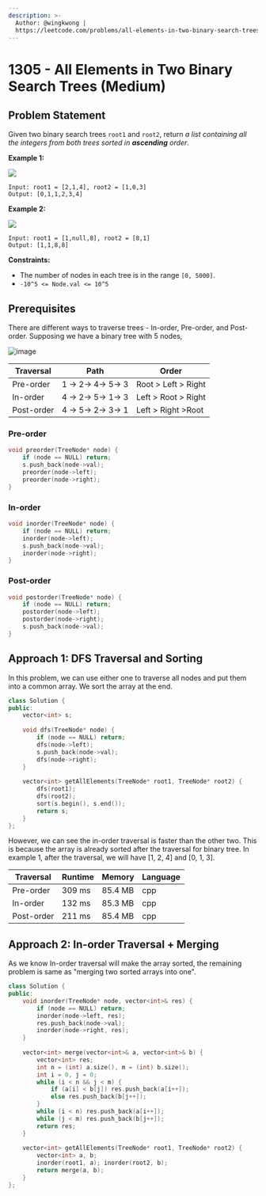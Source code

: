 ```yaml
---
description: >-
  Author: @wingkwong |
  https://leetcode.com/problems/all-elements-in-two-binary-search-trees/
---
```


# 1305 - All Elements in Two Binary Search Trees (Medium)

## Problem Statement

Given two binary search trees `root1` and `root2`, return _a list containing all the integers from both trees sorted in **ascending** order_.

**Example 1:**

![](https://assets.leetcode.com/uploads/2019/12/18/q2-e1.png)

```
Input: root1 = [2,1,4], root2 = [1,0,3]
Output: [0,1,1,2,3,4]
```

**Example 2:**

![](https://assets.leetcode.com/uploads/2019/12/18/q2-e5-.png)

```
Input: root1 = [1,null,8], root2 = [8,1]
Output: [1,1,8,8]
```

**Constraints:**

* The number of nodes in each tree is in the range `[0, 5000]`.
* `-10^5 <= Node.val <= 10^5`

## Prerequisites

There are different ways to traverse trees - In-order, Pre-order, and Post-order. Supposing we have a binary tree with 5 nodes,

![image](https://user-images.githubusercontent.com/35857179/168303628-5830a3ca-7e36-4751-893b-09443e44bdc7.png)

| Traversal  | Path               | Order               |
| ---------- | ------------------ | ------------------- |
| Pre-order  | 1 -> 2-> 4-> 5-> 3 | Root > Left > Right |
| In-order   | 4 -> 2-> 5-> 1-> 3 | Left > Root > Right |
| Post-order | 4 -> 5-> 2-> 3-> 1 | Left > Right >Root  |

### Pre-order

```cpp
void preorder(TreeNode* node) {
    if (node == NULL) return;
    s.push_back(node->val);
    preorder(node->left);
    preorder(node->right);
}
```

### In-order

```cpp
void inorder(TreeNode* node) {
    if (node == NULL) return;
    inorder(node->left);
    s.push_back(node->val);
    inorder(node->right);
}
```

### Post-order

```cpp
void postorder(TreeNode* node) {
    if (node == NULL) return;
    postorder(node->left);
    postorder(node->right);
    s.push_back(node->val);
}
```

## Approach 1: DFS Traversal and Sorting

In this problem, we can use either one to traverse all nodes and put them into a common array. We sort the array at the end.

```cpp
class Solution {
public:
    vector<int> s;
    
    void dfs(TreeNode* node) {
        if (node == NULL) return;
        dfs(node->left);
        s.push_back(node->val);
        dfs(node->right);
    }
    
    vector<int> getAllElements(TreeNode* root1, TreeNode* root2) {
        dfs(root1);
        dfs(root2);
        sort(s.begin(), s.end());
        return s;
    }
};
```

However, we can see the in-order traversal is faster than the other two. This is because the array is already sorted after the traversal for binary tree. In example 1, after the traversal, we will have \[1, 2, 4] and \[0, 1, 3].

| Traversal  | Runtime | Memory  | Language |
| ---------- | ------- | ------- | -------- |
| Pre-order  | 309 ms  | 85.4 MB | cpp      |
| In-order   | 132 ms  | 85.3 MB | cpp      |
| Post-order | 211 ms  | 85.4 MB | cpp      |

## Approach 2: In-order Traversal + Merging

As we know In-order traversal will make the array sorted, the remaining problem is same as "merging two sorted arrays into one". 

```cpp
class Solution {
public:
    void inorder(TreeNode* node, vector<int>& res) {
        if (node == NULL) return;
        inorder(node->left, res);
        res.push_back(node->val);
        inorder(node->right, res);
    }
    
    vector<int> merge(vector<int>& a, vector<int>& b) {
        vector<int> res;
        int n = (int) a.size(), m = (int) b.size();
        int i = 0, j = 0;
        while (i < n && j < m) {
            if (a[i] < b[j]) res.push_back(a[i++]);
            else res.push_back(b[j++]);
        }
        while (i < n) res.push_back(a[i++]);
        while (j < m) res.push_back(b[j++]);
        return res;
    }
    
    vector<int> getAllElements(TreeNode* root1, TreeNode* root2) {
        vector<int> a, b;
        inorder(root1, a); inorder(root2, b);
        return merge(a, b);
    }
};
```

